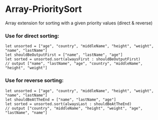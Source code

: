 # Array-PrioritySort
Array extension for sorting with a given priority values (direct & reverse)

### Use for direct sorting:

```
let unsorted = ["age", "country", "middleName", "height", "weight", "name", "lastName"]
let shouldBeOutputFirst = ["name", "lastName", "age"]
let sorted = unsorted.sort(alwaysFirst : shouldBeOutputFirst)
// output ["name", "lastName", "age", "country", "middleName", "height", "weight"]
```
### Use for reverse sorting:
```
let unsorted = ["age", "country", "middleName", "height", "weight", "name", "lastName"]
let shouldBeAtTheEnd = ["name", "lastName", "age"]
let sorted = unsorted.sort(alwaysLast : shouldBeAtTheEnd)
// output ["country", "middleName", "height", "weight", "age", "lastName", "name"]
```
